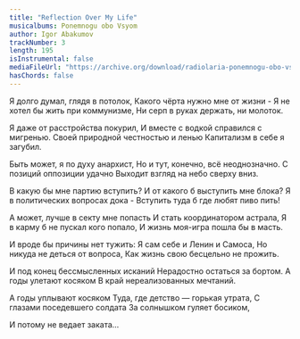 ```yaml
---
title: "Reflection Over My Life"
musicalbums: Ponemnogu obo Vsyom
author: Igor Abakumov
trackNumber: 3
length: 195
isInstrumental: false
mediaFileUrl: "https://archive.org/download/radiolaria-ponemnogu-obo-vsyom/03-razmyshleniya_o_zhizni.mp3"
hasChords: false
---
```


Я долго думал, глядя в потолок,
Какого чёрта нужно мне от жизни -
Я не хотел бы жить при коммунизме,
Ни серп в руках держать, ни молоток.

Я даже от расстройства покурил,
И вместе с водкой справился с мигренью.
Своей природной честностью и ленью
Капитализм в себе я загубил.

Быть может, я по духу анархист,
Но и тут, конечно, всё неоднозначно.
С позиций оппозиции удачно
Выходит взгляд на небо сверху вниз.

В какую бы мне партию вступить?
И от какого б выступить мне блока?
Я в политических вопросах дока -
Вступить туда б где любят пиво пить!

А может, лучше в секту мне попасть
И стать координатором астрала,
Я в карму б не пускал кого попало,
И жизнь моя-игра пошла бы в масть.

И вроде бы причины нет тужить:
Я сам себе и Ленин и Самоса,
Но никуда не деться от вопроса,
Как жизнь свою бесцельно не прожить.

И под конец бессмысленных исканий
Нерадостно остаться за бортом.
А годы улетают косяком
В край нереализованных мечтаний.

А годы уплывают косяком
Туда, где детство — горькая утрата,
С глазами поседевшего солдата
За солнышком гуляет босиком,

И потому не ведает заката...
